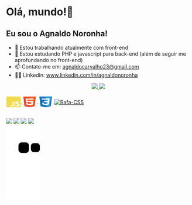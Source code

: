 # Olá, mundo!👋
## Eu sou o Agnaldo Noronha!

- 🔭 Estou trabalhando atualmente com front-end
- 🌱 Estou estudando PHP e javascript para back-end (além de seguir me aprofundando no front-end)
- 📫 Contate-me em: agnaldocarvalho23@gmail.com
- 🧑‍💼 Linkedin: www.linkedin.com/in/agnaldonoronha

<div align="center">
  <a href="https://github.com/Agnaldo-Noronha">
  <img height="160em" src="https://github-readme-stats.vercel.app/api?username=Agnaldo-Noronha&show_icons=true&theme=tokyonight&include_all_commits=true&count_private=true"/>
  <img height="160em" src="https://github-readme-stats.vercel.app/api/top-langs/?username=Agnaldo-Noronha&layout=compact&langs_count=7&theme=tokyonight"/>
</div>
<div style="display: inline_block"><br>
  <img align="center" alt="Rafa-Js" height="30" width="40" src="https://raw.githubusercontent.com/devicons/devicon/master/icons/javascript/javascript-plain.svg">
  <img align="center" alt="Rafa-HTML" height="30" width="40" src="https://raw.githubusercontent.com/devicons/devicon/master/icons/html5/html5-original.svg">
  <img align="center" alt="Rafa-CSS" height="30" width="40" src="https://raw.githubusercontent.com/devicons/devicon/master/icons/css3/css3-original.svg">
  <img align="center" alt="Rafa-CSS" height="30" width="40" src="https://cdn.jsdelivr.net/gh/devicons/devicon/icons/php/php-original.svg">
</div>
  
  ##
 
<div> 
  <a href="https://instagram.com/_agnaldonoronha" target="_blank"><img src="https://img.shields.io/badge/-Instagram-%23E4405F?style=for-the-badge&logo=instagram&logoColor=white" target="_blank"></a>
  <a href = "mailto:agnaldocarvalho23@gmail.com"><img src="https://img.shields.io/badge/-Gmail-%23333?style=for-the-badge&logo=gmail&logoColor=white" target="_blank"></a>
  <a href="https://www.linkedin.com/in/agnaldonoronha/" target="_blank"><img src="https://img.shields.io/badge/-LinkedIn-%230077B5?style=for-the-badge&logo=linkedin&logoColor=white" target="_blank"></a>
  <a href="https://mywhats.net/agnaldonoronha" target="_blank"><img src="https://img.shields.io/badge/WhatsApp-25D366?style=for-the-badge&logo=whatsapp&logoColor=white" target="_blank"></a>
 
  ![Snake animation](https://github.com/Agnaldo-Noronha/Agnaldo-Noronha/blob/output/github-contribution-grid-snake.svg)
 
</div>


